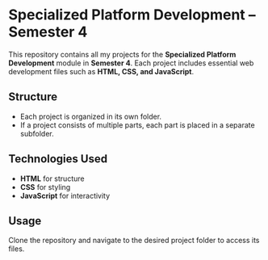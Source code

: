 # Specialized Platform Development – Semester 4  

This repository contains all my projects for the **Specialized Platform Development** module in **Semester 4**. Each project includes essential web development files such as **HTML, CSS, and JavaScript**.  

## Structure  
- Each project is organized in its own folder.  
- If a project consists of multiple parts, each part is placed in a separate subfolder.  

## Technologies Used  
- **HTML** for structure  
- **CSS** for styling  
- **JavaScript** for interactivity  

## Usage  
Clone the repository and navigate to the desired project folder to access its files.  
